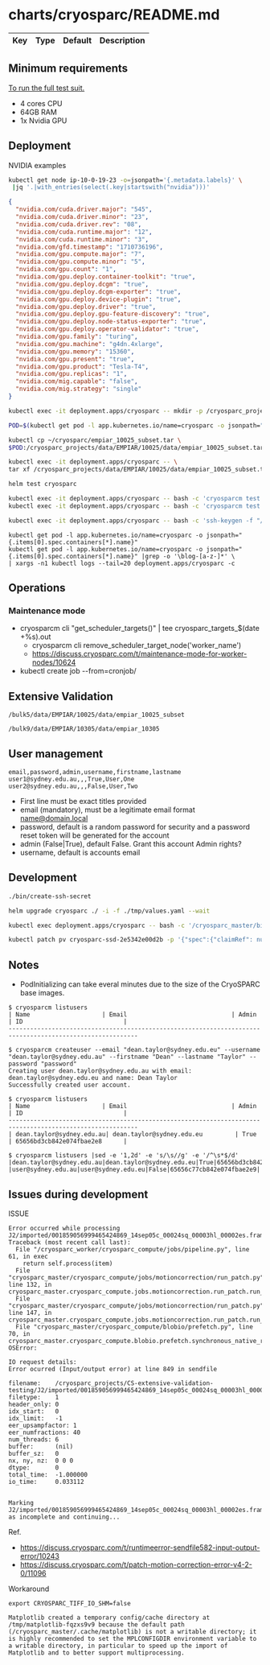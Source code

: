 # charts/cryosparc/README.md

| Key | Type | Default | Description |
| --- | ---- | ------- | ----------- |

## Minimum requirements

[To run the full test suit.](https://guide.cryosparc.com/setup-configuration-and-management/hardware-and-system-requirements)

* 4 cores CPU
* 64GB RAM
* 1x Nvidia GPU

## Deployment

NVIDIA examples

```bash
kubectl get node ip-10-0-19-23 -o=jsonpath='{.metadata.labels}' \
 |jq '.|with_entries(select(.key|startswith("nvidia")))'
```

```json
{
  "nvidia.com/cuda.driver.major": "545",
  "nvidia.com/cuda.driver.minor": "23",
  "nvidia.com/cuda.driver.rev": "08",
  "nvidia.com/cuda.runtime.major": "12",
  "nvidia.com/cuda.runtime.minor": "3",
  "nvidia.com/gfd.timestamp": "1710736196",
  "nvidia.com/gpu.compute.major": "7",
  "nvidia.com/gpu.compute.minor": "5",
  "nvidia.com/gpu.count": "1",
  "nvidia.com/gpu.deploy.container-toolkit": "true",
  "nvidia.com/gpu.deploy.dcgm": "true",
  "nvidia.com/gpu.deploy.dcgm-exporter": "true",
  "nvidia.com/gpu.deploy.device-plugin": "true",
  "nvidia.com/gpu.deploy.driver": "true",
  "nvidia.com/gpu.deploy.gpu-feature-discovery": "true",
  "nvidia.com/gpu.deploy.node-status-exporter": "true",
  "nvidia.com/gpu.deploy.operator-validator": "true",
  "nvidia.com/gpu.family": "turing",
  "nvidia.com/gpu.machine": "g4dn.4xlarge",
  "nvidia.com/gpu.memory": "15360",
  "nvidia.com/gpu.present": "true",
  "nvidia.com/gpu.product": "Tesla-T4",
  "nvidia.com/gpu.replicas": "1",
  "nvidia.com/mig.capable": "false",
  "nvidia.com/mig.strategy": "single"
}
```

```bash
kubectl exec -it deployment.apps/cryosparc -- mkdir -p /cryosparc_projects/data/EMPIAR/10025/data

POD=$(kubectl get pod -l app.kubernetes.io/name=cryosparc -o jsonpath="{.items[0].metadata.name}")

kubectl cp ~/cryosparc/empiar_10025_subset.tar \
$POD:/cryosparc_projects/data/EMPIAR/10025/data/empiar_10025_subset.tar

kubectl exec -it deployment.apps/cryosparc -- \
tar xf /cryosparc_projects/data/EMPIAR/10025/data/empiar_10025_subset.tar -C/cryosparc_projects/data/EMPIAR/10025/data

helm test cryosparc

kubectl exec -it deployment.apps/cryosparc -- bash -c 'cryosparcm test install'
kubectl exec -it deployment.apps/cryosparc -- bash -c 'cryosparcm test workers P1 --test-tensorflow --test-pytorch'

kubectl exec -it deployment.apps/cryosparc -- bash -c 'ssh-keygen -f "/home/cryosparc/.ssh/authorized_keys" -R "[10.0.19.23]:2222"'
```

```
kubectl get pod -l app.kubernetes.io/name=cryosparc -o jsonpath="{.items[0].spec.containers[*].name}"
kubectl get pod -l app.kubernetes.io/name=cryosparc -o jsonpath="{.items[0].spec.containers[*].name}" |grep -o '\blog-[a-z-]*' \
| xargs -n1 kubectl logs --tail=20 deployment.apps/cryosparc -c
```

## Operations

### Maintenance mode

* cryosparcm cli "get_scheduler_targets()" | tee cryosparc_targets_$(date +%s).out
  * cryosparcm cli remove_scheduler_target_node('worker_name')
  * https://discuss.cryosparc.com/t/maintenance-mode-for-worker-nodes/10624
* kubectl create job --from=cronjob/<name of cronjob> <name of job>

## Extensive Validation

```
/bulk5/data/EMPIAR/10025/data/empiar_10025_subset
```

```
/bulk9/data/EMPIAR/10305/data/empiar_10305
```

## User management

```csv
email,password,admin,username,firstname,lastname
user1@sydney.edu.au,,,True,User,One
user2@sydney.edu.au,,,False,User,Two
```

* First line must be exact titles provided
* email (mandatory), must be a legitimate email format name@domain.local
* password, default is a random password for security and a password reset token will be generated for the account
* admin (False|True), default False. Grant this account Admin rights?
* username, default is accounts email

## Development

```bash
./bin/create-ssh-secret

helm upgrade cryosparc ./ -i -f ./tmp/values.yaml --wait

kubectl exec deployment.apps/cryosparc -- bash -c '/cryosparc_master/bin/cryosparcm createuser --email "dean.taylor@sydney.edu.au" --username "dean.taylor@sydney.edu.au" --firstname "Dean" --lastname "Taylor" --password "password"'

kubectl patch pv cryosparc-ssd-2e5342e00d2b -p '{"spec":{"claimRef": null}}'
```

## Notes

* PodInitializing can take everal minutes due to the size of the CryoSPARC base images.

```
$ cryosparcm listusers                                                                                                                    
| Name                    | Email                             | Admin    | ID                            |
----------------------------------------------------------------------------------------------------------

```

```
$ cryosparcm createuser --email "dean.taylor@sydney.edu.eu" --username "dean.taylor@sydney.edu.au" --firstname "Dean" --lastname "Taylor" --password "password"
Creating user dean.taylor@sydney.edu.au with email: dean.taylor@sydney.edu.eu and name: Dean Taylor
Successfully created user account.
```

```
$ cryosparcm listusers
| Name                    | Email                             | Admin    | ID                            |
----------------------------------------------------------------------------------------------------------
| dean.taylor@sydney.edu.au| dean.taylor@sydney.edu.eu         | True     | 65656bd3cb842e074fbae2e8      |

```

```
$ cryosparcm listusers |sed -e '1,2d' -e 's/\s//g' -e '/^\s*$/d'
|dean.taylor@sydney.edu.au|dean.taylor@sydney.edu.eu|True|65656bd3cb842e074fbae2e8|
|user@sydney.edu.au|user@sydney.edu.eu|False|65656c77cb842e074fbae2e9|
```

## Issues during development

ISSUE

```
Error occurred while processing J2/imported/001859056999465424869_14sep05c_00024sq_00003hl_00002es.frames.tif
Traceback (most recent call last):
  File "/cryosparc_worker/cryosparc_compute/jobs/pipeline.py", line 61, in exec
    return self.process(item)
  File "cryosparc_master/cryosparc_compute/jobs/motioncorrection/run_patch.py", line 132, in cryosparc_master.cryosparc_compute.jobs.motioncorrection.run_patch.run_patch_motion_correction_multi.motionworker.process
  File "cryosparc_master/cryosparc_compute/jobs/motioncorrection/run_patch.py", line 147, in cryosparc_master.cryosparc_compute.jobs.motioncorrection.run_patch.run_patch_motion_correction_multi.motionworker.process
  File "cryosparc_master/cryosparc_compute/blobio/prefetch.py", line 70, in cryosparc_master.cryosparc_compute.blobio.prefetch.synchronous_native_read
OSError:
 
IO request details:
Error ocurred (Input/output error) at line 849 in sendfile
 
filename:    /cryosparc_projects/CS-extensive-validation-testing/J2/imported/001859056999465424869_14sep05c_00024sq_00003hl_00002es.frames.tif
filetype:    1
header_only: 0
idx_start:   0
idx_limit:   -1
eer_upsampfactor: 1
eer_numfractions: 40
num_threads: 6
buffer:      (nil)
buffer_sz:   0
nx, ny, nz:  0 0 0
dtype:       0
total_time:  -1.000000
io_time:     0.033112
 
 
Marking J2/imported/001859056999465424869_14sep05c_00024sq_00003hl_00002es.frames.tif as incomplete and continuing...
```

Ref.
* https://discuss.cryosparc.com/t/runtimeerror-sendfile582-input-output-error/10243
* https://discuss.cryosparc.com/t/patch-motion-correction-error-v4-2-0/11096

Workaround

```
export CRYOSPARC_TIFF_IO_SHM=false
```

```
Matplotlib created a temporary config/cache directory at /tmp/matplotlib-fqzxs9v9 because the default path (/cryosparc_master/.cache/matplotlib) is not a writable directory; it is highly recommended to set the MPLCONFIGDIR environment variable to a writable directory, in particular to speed up the import of Matplotlib and to better support multiprocessing.
```
